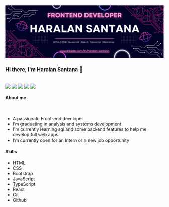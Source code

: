 <img src="/assets/Frontend banner git 01.png" />

### Hi there, I'm Haralan Santana 👋
<br>
<div style="display: inline-block;">
  <img align="center" width="30px" src="https://cdn.jsdelivr.net/gh/devicons/devicon/icons/html5/html5-original.svg" />
  <img align="center" width="30px" src="https://cdn.jsdelivr.net/gh/devicons/devicon/icons/css3/css3-original.svg" />
  <img align="center" width="30px" src="https://cdn.jsdelivr.net/gh/devicons/devicon/icons/javascript/javascript-original.svg" />
  <img align="center" width="30px" src="https://cdn.jsdelivr.net/gh/devicons/devicon/icons/typescript/typescript-original.svg" />
  <img align="center" width="30px" src="https://cdn.jsdelivr.net/gh/devicons/devicon/icons/react/react-original.svg" />
</div>
<br>

#### About me

<br>

- A passionate Front-end developer
- I’m graduating in analysis and systems development
- I'm currently learning sql and some backend features to help me develop full web apps
- I’m currently open for an Intern or a new job opportunity

#### Skills

- HTML
- CSS
- Bootstrap
- JavaScript
- TypeScript
- React
- Git
- Github

